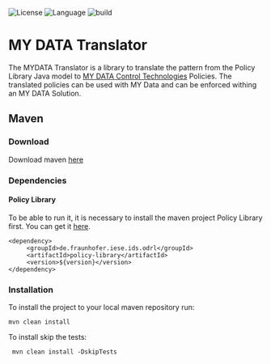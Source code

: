 
![License](https://img.shields.io/badge/License-Apache_2.0-d22028.svg) ![Language](https://img.shields.io/badge/Language-Java-b74237.svg) ![build](https://img.shields.io/badge/Build-Maven-ff6805.svg)
# MY DATA Translator
The MYDATA Translator is a library to translate the pattern from the Policy Library Java model to [MY DATA Control Technologies](https://www.mydata-control.de/) Policies. The translated policies can be used with MY Data and can be enforced withing an MY DATA Solution.
## Maven
### Download
Download maven [here](https://maven.apache.org)
### Dependencies
#### Policy Library
To be able to run it, it is necessary to install  the maven project Policy Library first.
You can get it [here](https://gitlab.cc-asp.fraunhofer.de/iese-ids/policy-library).

    <dependency>  
         <groupId>de.fraunhofer.iese.ids.odrl</groupId>  
         <artifactId>policy-library</artifactId>  
         <version>${version}</version>  
    </dependency>

### Installation
To install the project to your local maven repository run:

    mvn clean install
To install skip the tests:

     mvn clean install -DskipTests
